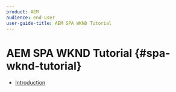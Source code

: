 ```yaml
---
product: AEM
audience: end-user
user-guide-title: AEM SPA WKND Tutorial
---
```


# AEM SPA WKND Tutorial {#spa-wknd-tutorial}

+ [Introduction](.md)
